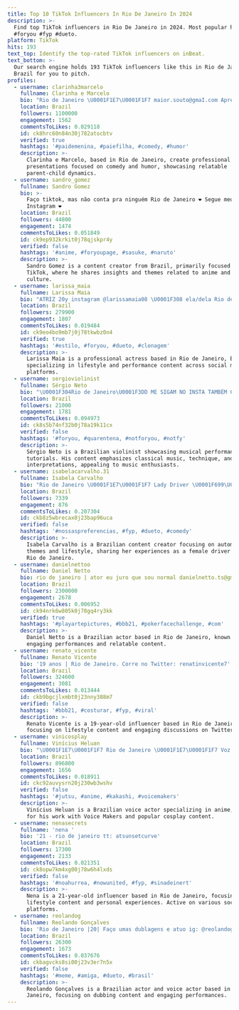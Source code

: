 ```yaml
---
title: Top 10 TikTok Influencers In Rio De Janeiro In 2024
description: >-
  Find top TikTok influencers in Rio De Janeiro in 2024. Most popular hashtags:
  #foryou #fyp #dueto.
platform: TikTok
hits: 193
text_top: Identify the top-rated TikTok influencers on inBeat.
text_bottom: >-
  Our search engine holds 193 TikTok influencers like this in Rio de Janeiro,
  Brazil for you to pitch.
profiles:
  - username: clarinha3marcelo
    fullname: Clarinha e Marcelo
    bio: "Rio de Janeiro \U0001F1E7\U0001F1F7 maior.souto@gmaI.com Apresentações profissionais \U0001F447\U0001F3FD"
    location: Brazil
    followers: 1100000
    engagement: 1562
    commentsToLikes: 0.029118
    id: ck8hrc60n84n30j782atocbtv
    verified: true
    hashtags: '#paidemenina, #paiefilha, #comedy, #humor'
    description: >-
      Clarinha e Marcelo, based in Rio de Janeiro, create professional
      presentations focused on comedy and humor, showcasing relatable
      parent-child dynamics.
  - username: sandro_gomez
    fullname: Sandro Gomez
    bio: >-
      Faço tiktok, mas não conta pra ninguém Rio de Janeiro ❤️ Segue meu
      Instagram ❤️
    location: Brazil
    followers: 44800
    engagement: 1474
    commentsToLikes: 0.051849
    id: ck9ep932krkit0j78qjskpr4y
    verified: false
    hashtags: '#anime, #foryoupage, #sasuke, #naruto'
    description: >-
      Sandro Gomez is a content creator from Brazil, primarily focused on
      TikTok, where he shares insights and themes related to anime and popular
      culture.
  - username: larissa_maia
    fullname: Larissa Maia
    bio: "ATRIZ 20y instagram @larissamaia08 \U0001F308 ela/dela Rio de Janeiro, Brasil"
    location: Brazil
    followers: 279900
    engagement: 1807
    commentsToLikes: 0.019484
    id: ck9eo4bo9mb7j0j78tkwbz0n4
    verified: true
    hashtags: '#estilo, #foryou, #dueto, #clonagem'
    description: >-
      Larissa Maia is a professional actress based in Rio de Janeiro, Brazil,
      specializing in lifestyle and performance content across social media
      platforms.
  - username: sergioviolinist
    fullname: Sérgio Neto
    bio: "\U0001F304Rio de Janeiro\U0001F3DD ME SIGAM NO INSTA TAMBÉM GALERIS\U0001F49C ⬇️Veja meu canal no YT⬇️"
    location: Brazil
    followers: 21000
    engagement: 1781
    commentsToLikes: 0.094973
    id: ck8s5b74nf32b0j78a19k11cx
    verified: false
    hashtags: '#foryou, #quarentena, #notforyou, #notfy'
    description: >-
      Sérgio Neto is a Brazilian violinist showcasing musical performances and
      tutorials. His content emphasizes classical music, technique, and personal
      interpretations, appealing to music enthusiasts.
  - username: isabelacarvalho.31
    fullname: Isabela Carvalho
    bio: "Rio de Janeiro \U0001F1E7\U0001F1F7 Lady Driver \U0001F699\U0001F4A8"
    location: Brazil
    followers: 7339
    engagement: 876
    commentsToLikes: 0.207304
    id: ckb8z5wbrecax0j23bap96uca
    verified: false
    hashtags: '#nossaspreferencias, #fyp, #dueto, #comedy'
    description: >-
      Isabela Carvalho is a Brazilian content creator focusing on automotive
      themes and lifestyle, sharing her experiences as a female driver based in
      Rio de Janeiro.
  - username: danielnettoo
    fullname: Daniel Netto
    bio: rio de janeiro | ator eu juro que sou normal danielnetto.ts@gmail.com
    location: Brazil
    followers: 2300000
    engagement: 2678
    commentsToLikes: 0.006952
    id: ck94nrk6w805k0j78gq4ry3kk
    verified: true
    hashtags: '#playartepictures, #bbb21, #pokerfacechallenge, #com'
    description: >-
      Daniel Netto is a Brazilian actor based in Rio de Janeiro, known for his
      engaging performances and relatable content.
  - username: renato_vicente
    fullname: Renato Vicente
    bio: '19 anos | Rio de Janeiro. Corre no Twitter: renatinvicente7'
    location: Brazil
    followers: 324600
    engagement: 3081
    commentsToLikes: 0.013444
    id: ckb9bgcjlxmbt0j23nny388m7
    verified: false
    hashtags: '#bbb21, #costurar, #fyp, #viral'
    description: >-
      Renato Vicente is a 19-year-old influencer based in Rio de Janeiro,
      focusing on lifestyle content and engaging discussions on Twitter.
  - username: vinicosplay
    fullname: Vinícius Heluan
    bio: "\U0001F1E7\U0001F1F7 Rio de Janeiro \U0001F1E7\U0001F1F7 Voz de Diney Paiva do Voice Makers ⬇️ INSTAGRAM ⬇️"
    location: Brazil
    followers: 896800
    engagement: 1656
    commentsToLikes: 0.018911
    id: ckc92auvysrn20j230wb3wshv
    verified: false
    hashtags: '#jutsu, #anime, #kakashi, #voicemakers'
    description: >-
      Vinícius Heluan is a Brazilian voice actor specializing in anime, known
      for his work with Voice Makers and popular cosplay content.
  - username: nenasecrets
    fullname: 'nena '
    bio: '21 - rio de janeiro tt: atsunsetcurve'
    location: Brazil
    followers: 17300
    engagement: 2133
    commentsToLikes: 0.021351
    id: ck8opw7km4xg00j78w6h4lxds
    verified: false
    hashtags: '#noahurrea, #nowunited, #fyp, #sinadeinert'
    description: >-
      Nena is a 21-year-old influencer based in Rio de Janeiro, focusing on
      lifestyle content and personal experiences. Active on various social media
      platforms.
  - username: reolandog
    fullname: Reolando Gonçalves
    bio: 'Rio de Janeiro |20| Faço umas dublagens e atuo ig: @reolandog'
    location: Brazil
    followers: 26300
    engagement: 1673
    commentsToLikes: 0.037676
    id: ckbagvcks8si00j23v3er7n5x
    verified: false
    hashtags: '#meme, #amiga, #dueto, #brasil'
    description: >-
      Reolando Gonçalves is a Brazilian actor and voice actor based in Rio de
      Janeiro, focusing on dubbing content and engaging performances.
---
```


